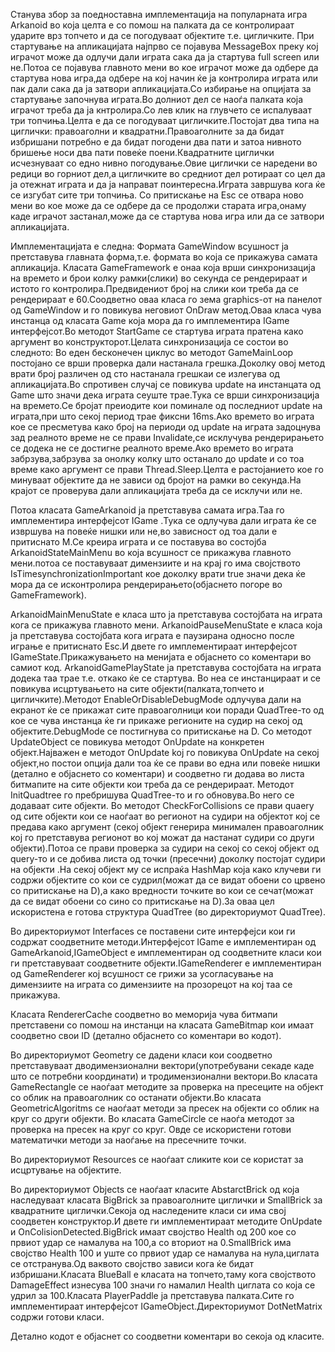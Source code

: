 
   Станува збор за поедноставна имплементација на популарната игра Arkanoid во која целта е со помош на палката да се контролираат ударите врз топчето и да се погодуваат објектите т.е. цигличките.
      При стартување на апликацијата најпрво се појавува MessageBox преку кој играчот може да одлучи дали играта сака да ја стартува full screen или не.Потоа се појавува главното мени во кое играчот може да одбере да стартува нова игра,да одбере на кој начин ќе ја контролира играта или пак дали сака да ја затвори апликацијата.Со избирање на опцијата за стартување започнува играта.Во долниот дел се наоѓа палката која играчот треба да ја кнтролира.Со лев клик на глувчето се испалуваат три топчиња.Целта е да се погодуваат цигличките.Постојат два типа на циглички: правоаголни и квадратни.Правоаголните за да бидат избришани потребно е да бидат погодени два пати и затоа нивното бришење носи два пати повеќе поени.Квадратните циглички исчезнуваат со едно нивно погодување.Овие циглички се наредени во редици во горниот дел,а цигличките во средниот дел ротираат со цел да ја отежнат играта и да ја направат поинтересна.Играта завршува кога ќе се изгубат сите три топчиња.
     Со притискање на Esc се отвара ново мени во кое може да се одбере да се продолжи старата игра,онаму каде играчот застанал,може да се стартува нова игра или да се затвори апликацијата.



Имплементацијата е следна:
     Формата GameWindow всушност ја претставува главната форма,т.е. формата во која се прикажува самата апликација.
    Класата GameFramework e онаа која врши синхронизација на времето и брои колку рамки(слики) во секунда се рендерираат и истото го контролира.Предвидениот број на слики кои треба да се рендерираат е 60.Соодветно оваа класа го зема graphics-от на панелот од GameWindow и го повикува неговиот OnDraw метод.Оваа класа чува инстанца од класата Game која мора да го имплементира IGame интерфејсот.Во методот StartGame се стартува играта пратена како аргумент во конструкторот.Целата синхронизација се состои во следното:
    Во еден бесконечен циклус во методот GameMainLoop постојано се врши проверка дали настанала грешка.Доколку овој метод врати број различен од сто настанала грешкаи се излегува од апликацијата.Во спротивен случај се повикува update на инстанцата од Game што значи дека играта сеуште трае.Тука се врши синхронизација на времето.Се бројат преиодите кои поминале од последниот update на играта,при што секој период трае фиксни 16ms.Ако времето во играта кое се пресметува како број на периоди од update  на играта задоцнува зад реалното време не се прави Invalidate,се исклучува рендерирањето се додека не се достигне реалното време.Ако времето во играта забрзува,забрзува за онолку колку што останало до update  и со тоа време како аргумент се прави Thread.Sleep.Целта е растојанието кое го минуваат објектите да не зависи од бројот на рамки во секунда.На крајот се проверува дали апликацијата треба да се исклучи или не.

   Потоа класата GameArkanoid ја претставува самата игра.Таа го имплементира интерфејсот IGame .Тука се одлучува дали играта ќе се извршува на повеќе нишки или не,во зависност од тоа дали е притиснато М.Се креира играта и се поставува во состојба ArkanoidStateMainMenu во која всушност се прикажува главното мени.потоа се поставуваат димензиите и на крај го има својството IsTimesynchronizationImportant кое доколку врати true значи дека ќе мора да се исконтролира рендерирањето(објаснето погоре во GameFramework).
    
ArkanoidMainMenuState е класа што ја претставува состојбата на играта кога се прикажува главното мени. ArkanoidPauseMenuState е класа која ја претставува состојбата кога играта е паузирана односно после играње е притиснато Еsc.И двете го имплементираат интерфејсот IGameState.Прикажувањето на менијата е објаснето со коментари во самиот код.
  ArkanoidGamePlayState ја претставува состојбата на играта додека таа трае т.е. откако ќе се стартува.
                Во неа се инстанцираат и се повикува исцртувањето на сите објекти(палката,топчето и цигличките).Методот EnableOrDisableDebugMode одлучува дали на екранот ќе се прикажат сите правоаголници кои поради QuadTree-то од кое се чува инстанца ќе ги прикаже регионите на судир на секој од објектите.DebugMode се постигнува со притискање на D.
               Со методот UpdateObject се повикува методот OnUpdate на конкретен објект.Најважен е методот OnUpdate koj го повикува OnUpdate на секој објект,но постои опција дали тоа ќе се прави во една или повеќе нишки (детално е објаснето со коментари) и соодветно ги додава во листа битмапите на сите објекти кои треба да се рендерираат.
              Методот InitQuadtree го пребришува QuadTree-то и го обновува.Во него се додаваат сите објекти.
              Во методот CheckForCollisions се прави quaery од сите објекти кои се наоѓаат во регионот на судири на објектот кој се предава како аргумент (секој објект генерира минимален правоаголник кој го претставува регионот во кој можат да настанат судири со други објекти).Потоа се прави проверка за судири на секој со секој објект од query-то и се добива листа од точки (пресечни) доколку постојат судири на објекти .На секој објект му се испраќа HashMap која како клучеви ги содржи објектите со кои се судрил(можат да се видат обоени со црвено со притискање на D),а како вредности точките во кои се сечат(можат да се видат обоени со сино со притискање на D).За оваа цел искористена е готова структура QuadTree (во директориумот QuadTree).
             
Во директориумот Interfaces се поставени сите интерфејси кои ги содржат соодветните методи.Интерфејсот IGame е имплементиран од GameArkanoid,IGameObject е имплементиран од соодветните класи кои ги претставуваат соодветните објекти.IGameRenderer е имплементиран од GameRenderer кој всушност се грижи за усогласување на димензиите на играта со димензиите на прозорецот на кој таа се прикажува.

   Класата RendererCache соодветно во меморија чува битмапи претставени со помош на инстанци на класата GameBitmap  кои имаат соодветно свои ID (детално објаснето со коментари во кодот).

   Во директориумот Geometry се дадени класи кои соодветно претставуваат дводимензионални вектори(употребувани секаде каде што се потребни координати) и тродимензионални вектори.Во класата GameRectangle се наоѓаат методите за проверка на пресеците на објект со облик на правоаголник со останати објекти.Во класата GeometricAlgoritms се наоѓаат методи за пресек на објекти со облик на круг со други објекти. Во класата GameCircle се наоѓа методот за проверка на пресек на круг со круг. Овде се искористени готови математички методи за наоѓање на пресечните точки.

   Во директориумот Resources се наоѓаат сликите кои се користат за исцртување на објектите.
   
   Во директориумот Objects се наоѓаат класите AbstarctBrick од која наследуваат класата BigBrick за правоаголните циглички и SmallBrick за квадратните циглички.Секоја од наследените класи си има свој соодветен конструктор.И двете ги имплементираат методите OnUpdate и OnColisionDetected.BigBrick имаат својство Health од 200 кое со првиот удар се намалува на 100,а со вториот на 0.SmallBrick  има својство  Health 100 и уште со првиот удар се намалува на нула,циглата се отстранува.Од ваквото својство зависи кога ќе бидат избришани.Класата BlueBall е класата на топчето,таму кога својството DamageEffect изнесува 100 значи го намалил Health циглата со која се удрил за 100.Класата PlayerPaddle ja претставува палката.Сите го имплементираат интерфејсот IGameObject.Директориумот DotNetMatrix содржи готови класи. 

      

 Детално кодот е објаснет со соодветни коментари во секоја од класите.

